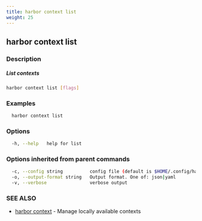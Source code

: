 ```yaml
---
title: harbor context list
weight: 25
---
```

## harbor context list

### Description

##### List contexts

```sh
harbor context list [flags]
```

### Examples

```sh
  harbor context list
```

### Options

```sh
  -h, --help   help for list
```

### Options inherited from parent commands

```sh
  -c, --config string          config file (default is $HOME/.config/harbor-cli/config.yaml)
  -o, --output-format string   Output format. One of: json|yaml
  -v, --verbose                verbose output
```

### SEE ALSO

* [harbor context](harbor-context.md)	 - Manage locally available contexts

